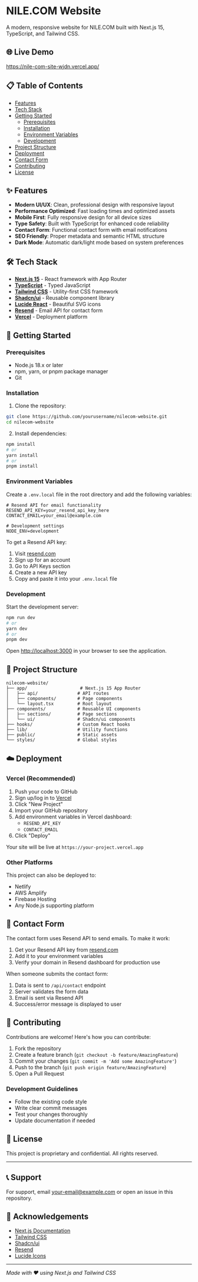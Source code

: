 # NILE.COM Website

A modern, responsive website for NILE.COM built with Next.js 15, TypeScript, and Tailwind CSS.

## 🌐 Live Demo


https://nile-com-site-wjdn.vercel.app/

## 📋 Table of Contents

- [Features](#features)
- [Tech Stack](#tech-stack)
- [Getting Started](#getting-started)
  - [Prerequisites](#prerequisites)
  - [Installation](#installation)
  - [Environment Variables](#environment-variables)
  - [Development](#development)
- [Project Structure](#project-structure)
- [Deployment](#deployment)
- [Contact Form](#contact-form)
- [Contributing](#contributing)
- [License](#license)

## ✨ Features

- **Modern UI/UX**: Clean, professional design with responsive layout
- **Performance Optimized**: Fast loading times and optimized assets
- **Mobile First**: Fully responsive design for all device sizes
- **Type Safety**: Built with TypeScript for enhanced code reliability
- **Contact Form**: Functional contact form with email notifications
- **SEO Friendly**: Proper metadata and semantic HTML structure
- **Dark Mode**: Automatic dark/light mode based on system preferences

## 🛠 Tech Stack

- **[Next.js 15](https://nextjs.org/)** - React framework with App Router
- **[TypeScript](https://www.typescriptlang.org/)** - Typed JavaScript
- **[Tailwind CSS](https://tailwindcss.com/)** - Utility-first CSS framework
- **[Shadcn/ui](https://ui.shadcn.com/)** - Reusable component library
- **[Lucide React](https://lucide.dev/)** - Beautiful SVG icons
- **[Resend](https://resend.com/)** - Email API for contact form
- **[Vercel](https://vercel.com/)** - Deployment platform

## 🚀 Getting Started

### Prerequisites

- Node.js 18.x or later
- npm, yarn, or pnpm package manager
- Git

### Installation

1. Clone the repository:
```bash
git clone https://github.com/yourusername/nilecom-website.git
cd nilecom-website
```

2. Install dependencies:
```bash
npm install
# or
yarn install
# or
pnpm install
```

### Environment Variables

Create a `.env.local` file in the root directory and add the following variables:

```env
# Resend API for email functionality
RESEND_API_KEY=your_resend_api_key_here
CONTACT_EMAIL=your_email@example.com

# Development settings
NODE_ENV=development
```

To get a Resend API key:
1. Visit [resend.com](https://resend.com)
2. Sign up for an account
3. Go to API Keys section
4. Create a new API key
5. Copy and paste it into your `.env.local` file

### Development

Start the development server:

```bash
npm run dev
# or
yarn dev
# or
pnpm dev
```

Open [http://localhost:3000](http://localhost:3000) in your browser to see the application.

## 📁 Project Structure

```
nilecom-website/
├── app/                    # Next.js 15 App Router
│   ├── api/               # API routes
│   ├── components/        # Page components
│   └── layout.tsx         # Root layout
├── components/            # Reusable UI components
│   ├── sections/          # Page sections
│   └── ui/                # Shadcn/ui components
├── hooks/                 # Custom React hooks
├── lib/                   # Utility functions
├── public/                # Static assets
└── styles/                # Global styles
```

## ☁️ Deployment

### Vercel (Recommended)

1. Push your code to GitHub
2. Sign up/log in to [Vercel](https://vercel.com)
3. Click "New Project"
4. Import your GitHub repository
5. Add environment variables in Vercel dashboard:
   - `RESEND_API_KEY`
   - `CONTACT_EMAIL`
6. Click "Deploy"

Your site will be live at `https://your-project.vercel.app`

### Other Platforms

This project can also be deployed to:
- Netlify
- AWS Amplify
- Firebase Hosting
- Any Node.js supporting platform

## 📧 Contact Form

The contact form uses Resend API to send emails. To make it work:

1. Get your Resend API key from [resend.com](https://resend.com)
2. Add it to your environment variables
3. Verify your domain in Resend dashboard for production use

When someone submits the contact form:
1. Data is sent to `/api/contact` endpoint
2. Server validates the form data
3. Email is sent via Resend API
4. Success/error message is displayed to user

## 🤝 Contributing

Contributions are welcome! Here's how you can contribute:

1. Fork the repository
2. Create a feature branch (`git checkout -b feature/AmazingFeature`)
3. Commit your changes (`git commit -m 'Add some AmazingFeature'`)
4. Push to the branch (`git push origin feature/AmazingFeature`)
5. Open a Pull Request

### Development Guidelines

- Follow the existing code style
- Write clear commit messages
- Test your changes thoroughly
- Update documentation if needed

## 📄 License

This project is proprietary and confidential. All rights reserved.

---

## 📞 Support

For support, email [your-email@example.com](mailto:your-email@example.com) or open an issue in this repository.

## 🙏 Acknowledgements

- [Next.js Documentation](https://nextjs.org/docs)
- [Tailwind CSS](https://tailwindcss.com)
- [Shadcn/ui](https://ui.shadcn.com)
- [Resend](https://resend.com)
- [Lucide Icons](https://lucide.dev)

---
*Made with ❤️ using Next.js and Tailwind CSS*
